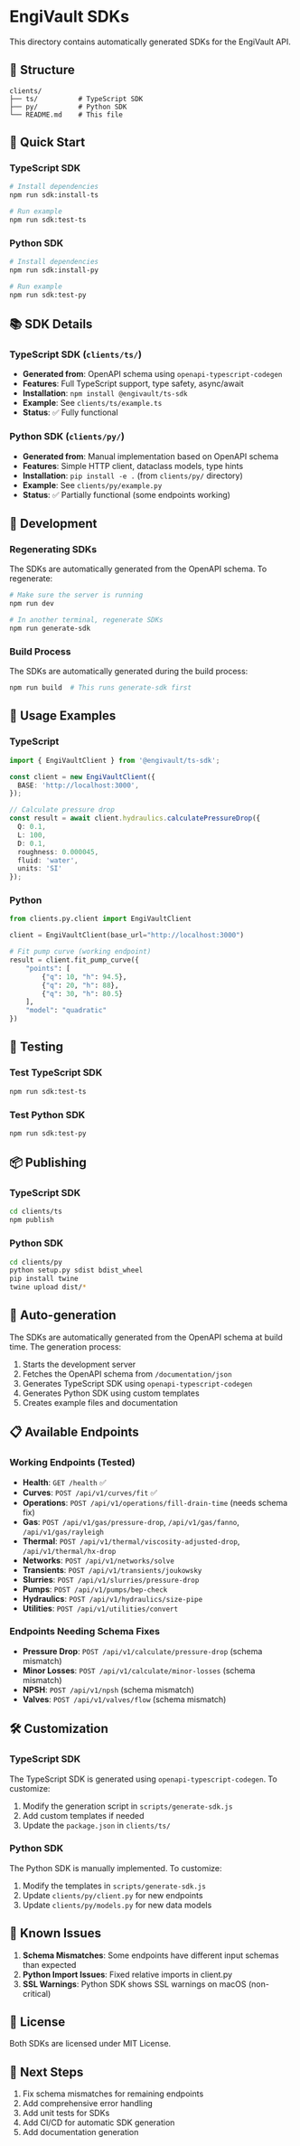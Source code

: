 # EngiVault SDKs

This directory contains automatically generated SDKs for the EngiVault API.

## 📁 Structure

```
clients/
├── ts/          # TypeScript SDK
├── py/          # Python SDK
└── README.md    # This file
```

## 🚀 Quick Start

### TypeScript SDK

```bash
# Install dependencies
npm run sdk:install-ts

# Run example
npm run sdk:test-ts
```

### Python SDK

```bash
# Install dependencies
npm run sdk:install-py

# Run example
npm run sdk:test-py
```

## 📚 SDK Details

### TypeScript SDK (`clients/ts/`)

- **Generated from**: OpenAPI schema using `openapi-typescript-codegen`
- **Features**: Full TypeScript support, type safety, async/await
- **Installation**: `npm install @engivault/ts-sdk`
- **Example**: See `clients/ts/example.ts`
- **Status**: ✅ Fully functional

### Python SDK (`clients/py/`)

- **Generated from**: Manual implementation based on OpenAPI schema
- **Features**: Simple HTTP client, dataclass models, type hints
- **Installation**: `pip install -e .` (from `clients/py/` directory)
- **Example**: See `clients/py/example.py`
- **Status**: ✅ Partially functional (some endpoints working)

## 🔧 Development

### Regenerating SDKs

The SDKs are automatically generated from the OpenAPI schema. To regenerate:

```bash
# Make sure the server is running
npm run dev

# In another terminal, regenerate SDKs
npm run generate-sdk
```

### Build Process

The SDKs are automatically generated during the build process:

```bash
npm run build  # This runs generate-sdk first
```

## 📖 Usage Examples

### TypeScript

```typescript
import { EngiVaultClient } from '@engivault/ts-sdk';

const client = new EngiVaultClient({
  BASE: 'http://localhost:3000',
});

// Calculate pressure drop
const result = await client.hydraulics.calculatePressureDrop({
  Q: 0.1,
  L: 100,
  D: 0.1,
  roughness: 0.000045,
  fluid: 'water',
  units: 'SI'
});
```

### Python

```python
from clients.py.client import EngiVaultClient

client = EngiVaultClient(base_url="http://localhost:3000")

# Fit pump curve (working endpoint)
result = client.fit_pump_curve({
    "points": [
        {"q": 10, "h": 94.5},
        {"q": 20, "h": 88},
        {"q": 30, "h": 80.5}
    ],
    "model": "quadratic"
})
```

## 🧪 Testing

### Test TypeScript SDK

```bash
npm run sdk:test-ts
```

### Test Python SDK

```bash
npm run sdk:test-py
```

## 📦 Publishing

### TypeScript SDK

```bash
cd clients/ts
npm publish
```

### Python SDK

```bash
cd clients/py
python setup.py sdist bdist_wheel
pip install twine
twine upload dist/*
```

## 🔄 Auto-generation

The SDKs are automatically generated from the OpenAPI schema at build time. The generation process:

1. Starts the development server
2. Fetches the OpenAPI schema from `/documentation/json`
3. Generates TypeScript SDK using `openapi-typescript-codegen`
4. Generates Python SDK using custom templates
5. Creates example files and documentation

## 📋 Available Endpoints

### Working Endpoints (Tested)

- **Health**: `GET /health` ✅
- **Curves**: `POST /api/v1/curves/fit` ✅
- **Operations**: `POST /api/v1/operations/fill-drain-time` (needs schema fix)
- **Gas**: `POST /api/v1/gas/pressure-drop`, `/api/v1/gas/fanno`, `/api/v1/gas/rayleigh`
- **Thermal**: `POST /api/v1/thermal/viscosity-adjusted-drop`, `/api/v1/thermal/hx-drop`
- **Networks**: `POST /api/v1/networks/solve`
- **Transients**: `POST /api/v1/transients/joukowsky`
- **Slurries**: `POST /api/v1/slurries/pressure-drop`
- **Pumps**: `POST /api/v1/pumps/bep-check`
- **Hydraulics**: `POST /api/v1/hydraulics/size-pipe`
- **Utilities**: `POST /api/v1/utilities/convert`

### Endpoints Needing Schema Fixes

- **Pressure Drop**: `POST /api/v1/calculate/pressure-drop` (schema mismatch)
- **Minor Losses**: `POST /api/v1/calculate/minor-losses` (schema mismatch)
- **NPSH**: `POST /api/v1/npsh` (schema mismatch)
- **Valves**: `POST /api/v1/valves/flow` (schema mismatch)

## 🛠️ Customization

### TypeScript SDK

The TypeScript SDK is generated using `openapi-typescript-codegen`. To customize:

1. Modify the generation script in `scripts/generate-sdk.js`
2. Add custom templates if needed
3. Update the `package.json` in `clients/ts/`

### Python SDK

The Python SDK is manually implemented. To customize:

1. Modify the templates in `scripts/generate-sdk.js`
2. Update `clients/py/client.py` for new endpoints
3. Update `clients/py/models.py` for new data models

## 🐛 Known Issues

1. **Schema Mismatches**: Some endpoints have different input schemas than expected
2. **Python Import Issues**: Fixed relative imports in client.py
3. **SSL Warnings**: Python SDK shows SSL warnings on macOS (non-critical)

## 📄 License

Both SDKs are licensed under MIT License.

## 🎯 Next Steps

1. Fix schema mismatches for remaining endpoints
2. Add comprehensive error handling
3. Add unit tests for SDKs
4. Add CI/CD for automatic SDK generation
5. Add documentation generation
